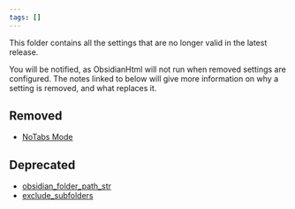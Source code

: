 ```yaml
---
tags: []
---
```

   
This folder contains all the settings that are no longer valid in the latest release.   
   
You will be notified, as ObsidianHtml will not run when removed settings are configured. The notes linked to below will give more information on why a setting is removed, and what replaces it.   
   
## Removed   
   
- [NoTabs Mode](../../Configurations/Deprecated%20Configurations/NoTabs%20Mode.md)   
   
## Deprecated   
   
- [obsidian_folder_path_str](../../Configurations/Deprecated%20Configurations/obsidian_folder_path_str.md)   
- [exclude_subfolders](../../Configurations/Deprecated%20Configurations/exclude_subfolders.md)
